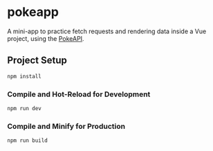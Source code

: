 # pokeapp

A mini-app to practice fetch requests and rendering data inside a Vue project, using the [PokeAPI](https://pokeapi.co/).

## Project Setup

```sh
npm install
```

### Compile and Hot-Reload for Development

```sh
npm run dev
```

### Compile and Minify for Production

```sh
npm run build
```
